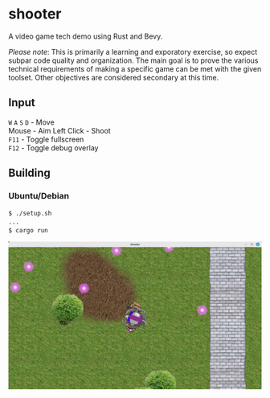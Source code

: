 # shooter

A video game tech demo using Rust and Bevy.

*Please note*: This is primarily a learning and exporatory exercise, so expect subpar code quality and organization. The main goal is to prove the various technical requirements of making a specific game can be met with the given toolset. Other objectives are considered secondary at this time.

## Input

`W` `A` `S` `D` - Move  
Mouse - Aim
Left Click - Shoot  
`F11` - Toggle fullscreen  
`F12` - Toggle debug overlay  

## Building

### Ubuntu/Debian

```bash
$ ./setup.sh
...
$ cargo run
```

![screenshot_2023-02-01](readme/screenshot_2023-02-01.jpg)
